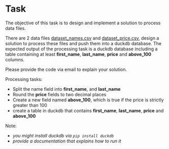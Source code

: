 # Task
The objective of this task is to design and implement a solution to process data files.

There are 2 data files [dataset_names.csv](/dataset_names.csv) and [dataset_price.csv](/dataset_price.csv), design a solution to process these files and push them into a duckdb database. The expected output of the processing task is a duckdb database including a table containing at least **first_name**, **last_name**, **price** and **above_100** columns.

Please provide the code via email to explain your solution.

Processing tasks:
- Split the name field into **first_name**, and **last_name**
- Round the **price** fields to two decimal places
- Create a new field named **above_100**, which is true if the price is strictly greater than 100
- create a table in duckdb that contains **first_name**, **last_name**, **price** and **above_100** 

Note: 
   
- *you might install duckdb via ```pip install duckdb```*
- *provide a documentation that explains how to run it*